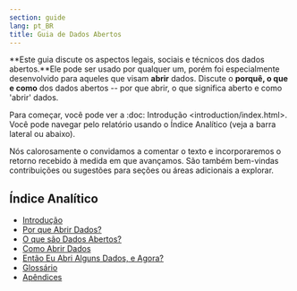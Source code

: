 ```yaml
---
section: guide
lang: pt_BR
title: Guia de Dados Abertos
---
```


**Este guia discute os aspectos legais, sociais e técnicos dos dados abertos.**Ele pode ser usado por qualquer um, porém foi especialmente desenvolvido para aqueles que visam **abrir** dados. Discute o **porquê, o que e como** dos dados abertos -- por que abrir, o que significa aberto e como 'abrir' dados.

Para começar, você pode ver a :doc: Introdução \<introduction/index.html\>. Você pode navegar pelo relatório usando o Índice Analítico (veja a barra lateral ou abaixo).

Nós calorosamente o convidamos a comentar o texto e incorporaremos o retorno recebido à medida em que avançamos. São também bem-vindas contribuições ou sugestões para seções ou áreas adicionais a explorar.

## Índice Analítico

-   [Introdução](introduction/)
-   [Por que Abrir Dados?](why-open-data/)
-   [O que são Dados Abertos?](what-is-open-data)
-   [Como Abrir Dados](how-to-open-up-data/)
-   [Então Eu Abri Alguns Dados, e Agora?](following-up/)
-   [Glossário](glossary/)
-   [Apêndices](appendices/)